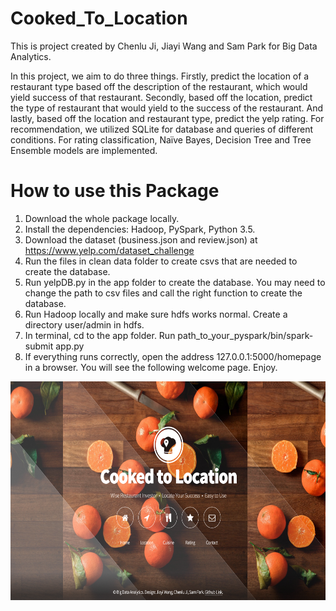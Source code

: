 # Cooked_To_Location

This is project created by Chenlu Ji, Jiayi Wang and Sam Park for Big Data Analytics.

In this project, we aim to do three things. Firstly, predict the location of a restaurant type based off the description of the restaurant, which would yield success of that restaurant. Secondly, based off the location, predict the type of restaurant that would yield to the success of the restaurant. And lastly, based off the location and restaurant type, predict the yelp rating. For recommendation, we utilized SQLite for database and queries of different conditions. For rating classification, Naïve Bayes, Decision Tree and Tree Ensemble models are implemented.

# How to use this Package

1. Download the whole package locally.
2. Install the dependencies: Hadoop, PySpark, Python 3.5.
3. Download the dataset (business.json and review.json) at https://www.yelp.com/dataset_challenge
4. Run the files in clean data folder to create csvs that are needed to create the database.
5. Run yelpDB.py in the app folder to create the database. You may need to change the path to csv files and call the right function to create the database.
6. Run Hadoop locally and make sure hdfs works normal. Create a directory user/admin in hdfs.
7. In terminal, cd to the app folder. Run path_to_your_pyspark/bin/spark-submit app.py
8. If everything runs correctly, open the address 127.0.0.1:5000/homepage in a browser. You will see the following welcome page. Enjoy.

<p><center><img src="figs/preview.png" width=600 height=350 ></center></p>


